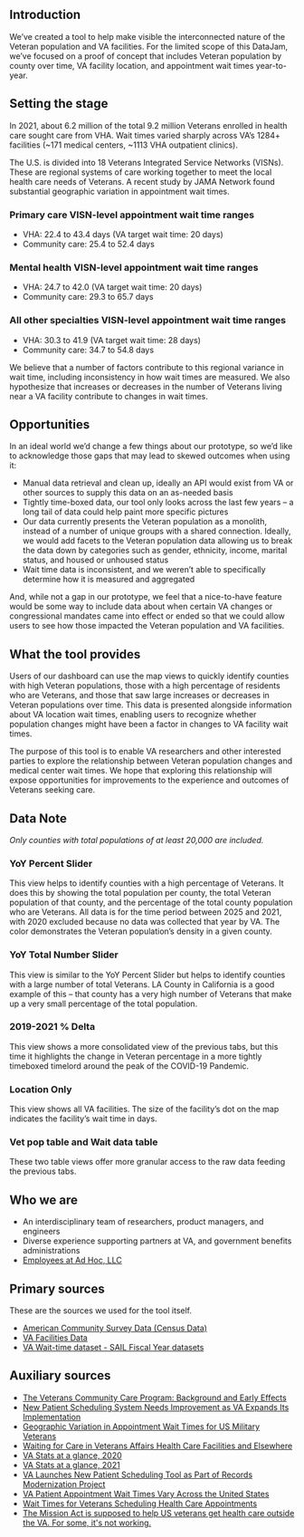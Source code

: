## Introduction
We’ve created a tool to help make visible the interconnected nature of the Veteran population and VA facilities. For the limited scope of this DataJam, we’ve focused on a proof of concept that includes Veteran population by county over time, VA facility location, and appointment wait times year-to-year.

## Setting the stage
In 2021, about 6.2 million of the total 9.2 million Veterans enrolled in health care sought care from VHA. Wait times varied sharply across VA’s 1284+ facilities (~171 medical centers, ~1113 VHA outpatient clinics).

The U.S. is divided into 18 Veterans Integrated Service Networks (VISNs). These are regional systems of care working together to meet the local health care needs of Veterans. A recent study by JAMA Network found substantial geographic variation in appointment wait times.

### Primary care VISN-level appointment wait time ranges
- VHA: 22.4 to 43.4 days (VA target wait time: 20 days)
- Community care: 25.4 to 52.4 days

### Mental health VISN-level appointment wait time ranges
- VHA: 24.7 to 42.0 (VA target wait time: 20 days)
- Community care: 29.3 to 65.7 days

### All other specialties VISN-level appointment wait time ranges
- VHA: 30.3 to 41.9 (VA target wait time: 28 days)
- Community care: 34.7 to 54.8 days

We believe that a number of factors contribute to this regional variance in wait time, including inconsistency in how wait times are measured. We also hypothesize that increases or decreases in the number of Veterans living near a VA facility contribute to changes in wait times.

## Opportunities
In an ideal world we’d change a few things about our prototype, so we’d like to acknowledge those gaps that may lead to skewed outcomes when using it: 

- Manual data retrieval and clean up, ideally an API would exist from VA or other sources to supply this data on an as-needed basis
- Tightly time-boxed data, our tool only looks across the last few years – a long tail of data could help paint more specific pictures
- Our data currently presents the Veteran population as a monolith, instead of a number of unique groups with a shared connection. Ideally, we would add facets to the Veteran population data allowing us to break the data down by categories such as gender, ethnicity, income, marital status, and housed or unhoused status
- Wait time data is inconsistent, and we weren’t able to specifically determine how it is measured and aggregated

And, while not a gap in our prototype, we feel that a nice-to-have feature would be some way to include data about when certain VA changes or congressional mandates came into effect or ended so that we could allow users to see how those impacted the Veteran population and VA facilities.

## What the tool provides
Users of our dashboard can use the map views to quickly identify counties with high Veteran populations, those with a high percentage of residents who are Veterans, and those that saw large increases or decreases in Veteran populations over time. This data is presented alongside information about VA location wait times, enabling users to recognize whether population changes might have been a factor in changes to VA facility wait times.

The purpose of this tool is to enable VA researchers and other interested parties to explore the relationship between Veteran population changes and medical center wait times. We hope that exploring this relationship will expose opportunities for improvements to the experience and outcomes of Veterans seeking care.

## Data Note
*Only counties with total populations of at least 20,000 are included.*

### YoY Percent Slider
This view helps to identify counties with a high percentage of Veterans. It does this by showing the total population per county, the total Veteran population of that county, and the percentage of the total county population who are Veterans. All data is for the time period between 2025 and 2021, with 2020 excluded because no data was collected that year by VA. The color demonstrates the Veteran population’s density in a given county. 

### YoY Total Number Slider
This view is similar to the YoY Percent Slider but helps to identify counties with a large number of total Veterans. LA County in California is a good example of this – that county has a very high number of Veterans that make up a very small percentage of the total population.

### 2019-2021 % Delta
This view shows a more consolidated view of the previous tabs, but this time it highlights the change in Veteran percentage in a more tightly timeboxed timelord around the peak of the COVID-19 Pandemic.  

### Location Only
This view shows all VA facilities. The size of the facility’s dot on the map indicates the facility’s wait time in days.

### Vet pop table and Wait data table
These two table views offer more granular access to the raw data feeding the previous tabs.

## Who we are
- An interdisciplinary team of researchers, product managers, and engineers
- Diverse experience supporting partners at VA, and government benefits administrations
- [Employees at Ad Hoc, LLC](https://adhocteam.us/)

## Primary sources
These are the sources we used for the tool itself. 

- [American Community Survey Data (Census Data)](https://www.census.gov/programs-surveys/acs/data.html)
- [VA Facilities Data](https://www.data.va.gov/dataset/PAI-Data-Set-For-Open-Data-Maps-Data-Story-1-of-3/cg9c-gfgn)
- [VA Wait-time dataset - SAIL Fiscal Year datasets](https://www.data.va.gov/browse?q=SAIL&sortBy=relevance)

## Auxiliary sources
- [The Veterans Community Care Program: Background and Early Effects](https://www.cbo.gov/publication/57583)
- [New Patient Scheduling System Needs Improvement as VA Expands Its Implementation](https://www.oversight.gov/report/VA/New-Patient-Scheduling-System-Needs-Improvement-VA-Expands-Its-Implementation)
- [Geographic Variation in Appointment Wait Times for US Military Veterans](https://jamanetwork.com/journals/jamanetworkopen/fullarticle/2795631)
- [Waiting for Care in Veterans Affairs Health Care Facilities and Elsewhere](https://jamanetwork.com/journals/jamanetworkopen/fullarticle/2720912)
- [VA Stats at a glance, 2020](https://www.va.gov/vetdata/docs/Quickfacts/Stats_at_a_glance_12_31_20.PDF)
- [VA Stats at a glance, 2021](https://www.va.gov/vetdata/docs/Quickfacts/Stats_at_a_glance_12_31_21.PDF)
- [VA Launches New Patient Scheduling Tool as Part of Records Modernization Project](https://www.nextgov.com/it-modernization/2020/08/va-launches-new-patient-scheduling-tool-part-records-modernization-project/168013/)
- [VA Patient Appointment Wait Times Vary Across the United States](https://patientengagementhit.com/news/va-patient-appointment-wait-times-vary-across-the-united-states)
- [Wait Times for Veterans Scheduling Health Care Appointments](https://www.rand.org/multimedia/video/2022/09/21/wait-times-for-veterans-scheduling-health-care-appointments.html)
- [The Mission Act is supposed to help US veterans get health care outside the VA. For some, it's not working.](https://www.usatoday.com/in-depth/news/investigations/2021/11/01/mission-act-aid-veterans-healthcare-va-isnt-letting-it/8561618002/)

